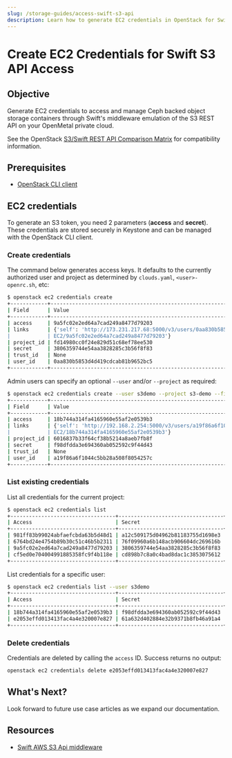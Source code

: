 ```yaml
---
slug: /storage-guides/access-swift-s3-api
description: Learn how to generate EC2 credentials in OpenStack for Swift S3 API access.
---
```

# Create EC2 Credentials for Swift S3 API Access

## Objective

Generate EC2 credentials to access and manage Ceph backed object storage
containers through Swift's middleware emulation of the S3 REST API on your
OpenMetal private cloud. 

See the OpenStack [S3/Swift REST API Comparison Matrix](https://docs.openstack.org/swift/latest/s3_compat.html)
for compatibility information.

## Prerequisites

- [OpenStack CLI client](../operators-manual/day-1/command-line/openstackclient.md)

## EC2 credentials

To generate an S3 token, you need 2 parameters (**access** and **secret**).
These credentials are stored securely in Keystone and can be managed with the
OpenStack CLI client.

### Create credentials

The command below generates access keys. It defaults to the currently authorized
user and project as determined by `clouds.yaml`, `<user>-openrc.sh`, etc:

```bash
$ openstack ec2 credentials create
+------------+---------------------------------------------------------------------------------------------------------+
| Field      | Value                                                                                                   |
+------------+---------------------------------------------------------------------------------------------------------+
| access     | 9a5fc02e2ed64a7cad249a8477d79203                                                                        |
| links      | {'self': 'http://173.231.217.68:5000/v3/users/0aa830b5853d4d419cdcab81b9652bc5/credentials/OS-          |
|            | EC2/9a5fc02e2ed64a7cad249a8477d79203'}                                                                  |
| project_id | fd14980cc0f24e829d51c68ef78ee530                                                                        |
| secret     | 3806359744e54aa3828285c3b56f8f83                                                                        |
| trust_id   | None                                                                                                    |
| user_id    | 0aa830b5853d4d419cdcab81b9652bc5                                                                        |
+------------+---------------------------------------------------------------------------------------------------------+
```

Admin users can specify an optional `--user` and/or `--project` as required:

```bash
$ openstack ec2 credentials create --user s3demo --project s3-demo --fit-width 
+------------+-------------------------------------------------------------------------------------------------------+
| Field      | Value                                                                                                 |
+------------+-------------------------------------------------------------------------------------------------------+
| access     | 18b744a314fa4165960e55af2e0539b3                                                                      |
| links      | {'self': 'http://192.168.2.254:5000/v3/users/a19f86a6f1044c5bb28a508f8054257c/credentials/OS-         |
|            | EC2/18b744a314fa4165960e55af2e0539b3'}                                                                |
| project_id | 6016837b33f64cf38b5214a8aeb7fb8f                                                                      |
| secret     | f98dfdda3e694360ab052592c9f44d43                                                                      |
| trust_id   | None                                                                                                  |
| user_id    | a19f86a6f1044c5bb28a508f8054257c                                                                      |
+------------+-------------------------------------------------------------------------------------------------------+
```

### List existing credentials

List all credentials for the current project:

```bash
$ openstack ec2 credentials list 
+----------------------------------+----------------------------------+----------------------------------+----------------------------------+
| Access                           | Secret                           | Project ID                       | User ID                          |
+----------------------------------+----------------------------------+----------------------------------+----------------------------------+
| 981ff83b99024abfaefcbda63b5d48d1 | a12c509175d04962b81183755d1698e3 | fd14980cc0f24e829d51c68ef78ee530 | 0aa830b5853d4d419cdcab81b9652bc5 |
| 6764bd24e4754b89b30c51c46b5b2311 | 76f09960a6b148acb906604dc269616b | fd14980cc0f24e829d51c68ef78ee530 | 0aa830b5853d4d419cdcab81b9652bc5 |
| 9a5fc02e2ed64a7cad249a8477d79203 | 3806359744e54aa3828285c3b56f8f83 | fd14980cc0f24e829d51c68ef78ee530 | 0aa830b5853d4d419cdcab81b9652bc5 |
| cf5ed0e704004991885358fc9f4b118e | cd898b7c8a0c4bad8dac1c3853075612 | fd14980cc0f24e829d51c68ef78ee530 | 0aa830b5853d4d419cdcab81b9652bc5 |
+----------------------------------+----------------------------------+----------------------------------+----------------------------------+
```

List credentials for a specific user:

```bash
$ openstack ec2 credentials list --user s3demo
+----------------------------------+----------------------------------+----------------------------------+----------------------------------+
| Access                           | Secret                           | Project ID                       | User ID                          |
+----------------------------------+----------------------------------+----------------------------------+----------------------------------+
| 18b744a314fa4165960e55af2e0539b3 | f98dfdda3e694360ab052592c9f44d43 | 6016837b33f64cf38b5214a8aeb7fb8f | a19f86a6f1044c5bb28a508f8054257c |
| e2053effd013413fac4a4e320007e827 | 61a632d402884e32b9371b8fb46a91a4 | 6016837b33f64cf38b5214a8aeb7fb8f | a19f86a6f1044c5bb28a508f8054257c |
+----------------------------------+----------------------------------+----------------------------------+----------------------------------+
```

### Delete credentials

Credentials are deleted by calling the `access` ID. Success returns no output:

```bash
openstack ec2 credentials delete e2053effd013413fac4a4e320007e827
```

## What's Next?

Look forward to future use case articles as we expand our documentation.

## Resources

- [Swift AWS S3 Api middleware](https://docs.openstack.org/swift/latest/middleware.html#module-swift.common.middleware.s3api.s3api)
